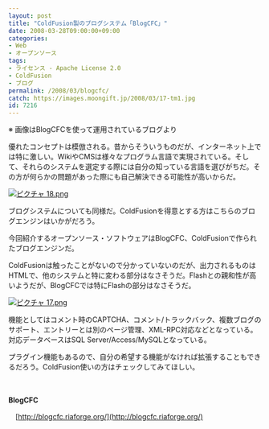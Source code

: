 ```yaml
---
layout: post
title: "ColdFusion製のブログシステム「BlogCFC」"
date: 2008-03-28T09:00:00+09:00
categories:
- Web
- オープンソース
tags: 
- ライセンス - Apache License 2.0
- ColdFusion
- ブログ
permalink: /2008/03/blogcfc/
catch: https://images.moongift.jp/2008/03/17-tm1.jpg
id: 7216
---
```

※ 画像はBlogCFCを使って運用されているブログより

  

優れたコンセプトは模倣される。昔からそういうものだが、インターネット上では特に激しい。WikiやCMSは様々なプログラム言語で実現されている。そして、それらのシステムを選定する際には自分の知っている言語を選びがちだ。その方が何らかの問題があった際にも自己解決できる可能性が高いからだ。

  

[![ピクチャ 18.png](https://images.moongift.jp/2008/03/18-tm1.jpg)](https://images.moongift.jp/2008/03/182.jpg)

  

ブログシステムについても同様だ。ColdFusionを得意とする方はこちらのブログエンジンはいかがだろう。

  

今回紹介するオープンソース・ソフトウェアはBlogCFC、ColdFusionで作られたブログエンジンだ。

  
  
<!--more-->  

ColdFusionは触ったことがないので分かっていないのだが、出力されるものはHTMLで、他のシステムと特に変わる部分はなさそうだ。Flashとの親和性が高いようだが、BlogCFCでは特にFlashの部分はなさそうだ。

  

[![ピクチャ 17.png](https://images.moongift.jp/2008/03/17-tm1.jpg)](https://images.moongift.jp/2008/03/172.jpg)

  

機能としてはコメント時のCAPTCHA、コメント/トラックバック、複数ブログのサポート、エントリーとは別のページ管理、XML-RPC対応などとなっている。対応データベースはSQL Server/Access/MySQLとなっている。

  

プラグイン機能もあるので、自分の希望する機能がなければ拡張することもできるだろう。ColdFusion使いの方はチェックしてみてほしい。

  

　

  

**BlogCFC**  
  
　[http://blogcfc.riaforge.org/](http://blogcfc.riaforge.org/)

  
